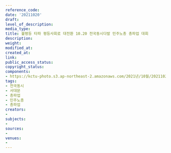 ```yaml
---
reference_code: 
date: '20211020'
draft: 
level_of_description: 
media_type: 
title: 불평등 타파 평등사회로 대전환 10.20 전국동시다발 민주노총 총파업 대회
description: 
weight: 
modified_at: 
created_at: 
link: 
public_access_status: 
copyright_status: 
components:
- https://kctu-photo.s3.ap-northeast-2.amazonaws.com/2021년/10월/20211020-불평등+타파+평등사회로+대전환+10.20+전국동시다발+민주노총+총파업+대회_전국동시_서대문_총파업_민주노총_총파업/_1D20206.jpg
tags:
- 전국동시
- 서대문
- 총파업
- 민주노총
- 총파업
creators:
- 
subjects:
- 
sources:
- 
venues:
- 
---
```

